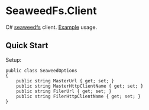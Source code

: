 SeaweedFs.Client
============

C# [seaweedfs](https://www.google.com) client. [Example](./examples/SeaweedFs.Client.Example) usage.

Quick Start
-------
Setup:

    public class SeaweedOptions
    {
        public string MasterUrl { get; set; }
        public string MasterHttpClientName { get; set; }
        public string FilerUrl { get; set; }
        public string FilerHttpClientName { get; set; }
    }
